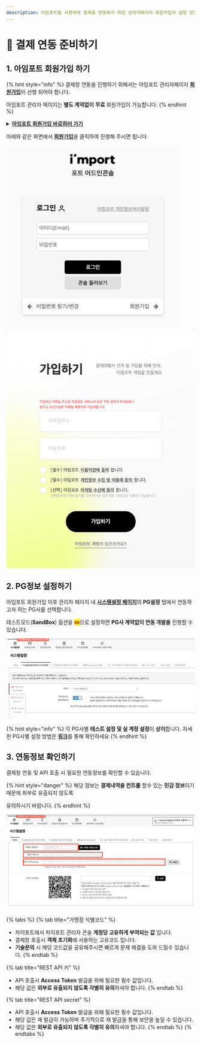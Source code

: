 ```yaml
---
description: 아임포트를 사용하여 결제를 연동하기 위한 관리자페이지 회원가입과 설정 방법을 안내합니다.
---
```


# 🛫 결제 연동 준비하기

## 1. 아임포트 회원가입 하기

{% hint style="info" %}
결제창 연동을 진행하기 위해서는 아임포트 관리자페이지 [**회원가입**](https://admin.iamport.kr)이 선행 되어야 합니다.

아임포트 관리자 페이지는 **별도 계약없이** **무료** 회원가입이 가능합니다.
{% endhint %}

<details>

<summary><a href="https://https/admin.iamport.kr"><strong>아임포트 회원가입 바로하러 가기</strong></a></summary>

* 아임포트 회원가입은 "**이메일 주소"** 만 준비하시면 됩니다.
* 비밀번호는 쉽게 유추할수 없도록 “**복잡하게 설정**” 잊지마세요

</details>

아래와 같은 화면에서 [**회원가입**](https://www.iamport.kr/signup)을 클릭하여 진행해 주시면 됩니다

![아임포트 관리자페이지 로그인 화면](<../.gitbook/assets/image (4) (1) (1) (1) (1).png>) ![회원가입 화면](<../.gitbook/assets/image (15) (1) (1) (1) (1).png>)

## 2. PG정보 설정하기

아임포트 회원가입 이후 관리자 페이지 내 [**시스템설정 페이지**](https://admin.iamport.kr/settings)의 **PG설정** 탭에서 연동하고자 하는 PG사를 선택합니다.

테스트모드(**SandBox**) 옵션을 <mark style="color:red;">**`ON`**</mark>으로 설정하면 **PG사 계약없이 연동 개발을** 진행할 수 있습니다.

![관리자페이지 PG설정 화면](<../.gitbook/assets/image (5) (1) (1) (1) (1) (1).png>)

{% hint style="info" %}
각 PG사별 **테스트 설정 및 실 계정 설정**이 **상이**합니다. 자세한 PG사별 설정 방법은 [**링크**](2.-pg/pg/)를 통해 확인하세요
{% endhint %}

## 3. 연동정보 확인하기

결제창 연동 및 API 호출 시 필요한 연동정보를 확인할 수 있습니다.

{% hint style="danger" %}
해당 정보는 **결제내역을 컨트롤** 할수 있는 **민감 정보**이기 때문에 외부로 유출되지 않도록

유의하시기 바랍니다.
{% endhint %}

![연동정보 확인](<../.gitbook/assets/image (1).png>)

{% tabs %}
{% tab title="가맹점 식별코드" %}
* 차이포트에서 차이포트 관리자 콘솔 **계정당 고유하게 부여되는 값** 입니다.
* 결제창 호출시 **객체 초기화**에 사용하는 고유코드 입니다.
* **기술문의** 시 해당 코드값을 공유해주시면 빠르게 문제 해결을 도와 드릴수 있습니다.
{% endtab %}

{% tab title="REST API 키" %}
* API 호출시 **Access Token** 발급을 위해 필요한 필수 값입니다.
* 해당 값은 **외부로 유출되지 않도록 각별히 유의**하셔야 합니다.
{% endtab %}

{% tab title="REST API secret" %}
* API 호출시 **Access Token** 발급을 위해 필요한 필수 값입니다.
* 해당 값은 재 발급이 가능하며 주기적으로 재 발급을 통해 보안을 높일 수 있습니다.
* 해당 값은 **외부로 유출되지 않도록 각별히 유의**하셔야 합니다.
{% endtab %}
{% endtabs %}
